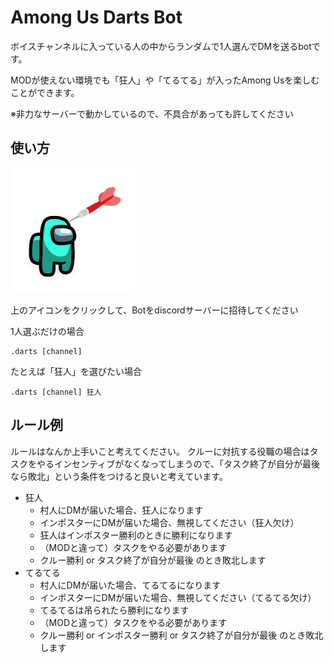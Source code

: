 # Among Us Darts Bot

ボイスチャンネルに入っている人の中からランダムで1人選んでDMを送るbotです。

MODが使えない環境でも「狂人」や「てるてる」が入ったAmong Usを楽しむことができます。

※非力なサーバーで動かしているので、不具合があっても許してください

## 使い方

<a href="https://discord.com/api/oauth2/authorize?client_id=814485711238725652&permissions=11264&scope=bot"><img src="https://github.com/amaotone/among-us-darts-bot/blob/master/icon.png" width="200" height="200"></a>

上のアイコンをクリックして、Botをdiscordサーバーに招待してください

1人選ぶだけの場合

```
.darts [channel]
```

たとえば「狂人」を選びたい場合

```
.darts [channel] 狂人
```

## ルール例

ルールはなんか上手いこと考えてください。
クルーに対抗する役職の場合はタスクをやるインセンティブがなくなってしまうので、「タスク終了が自分が最後なら敗北」という条件をつけると良いと考えています。

- 狂人
  - 村人にDMが届いた場合、狂人になります
  - インポスターにDMが届いた場合、無視してください（狂人欠け）
  - 狂人はインポスター勝利のときに勝利になります
  - （MODと違って）タスクをやる必要があります
  - クルー勝利 or タスク終了が自分が最後 のとき敗北します
- てるてる
  - 村人にDMが届いた場合、てるてるになります
  - インポスターにDMが届いた場合、無視してください（てるてる欠け）
  - てるてるは吊られたら勝利になります
  - （MODと違って）タスクをやる必要があります
  - クルー勝利 or インポスター勝利 or タスク終了が自分が最後 のとき敗北します
